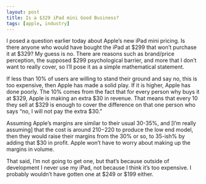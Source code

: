 ```yaml
---
layout: post
title: Is a $329 iPad mini Good Business?
tags: [apple, industry]
---
```


I posed a question earlier today about Apple’s new iPad mini pricing. Is there anyone who would have bought the iPad at $299 that won’t purchase it at $329? My guess is no. There are reasons such as brand/price perception, the supposed $299 psychological barrier, and more that I don’t want to really cover, so I’ll pose it as a simple mathematical statement.

If less than 10% of users are willing to stand their ground and say no, this is too expensive, then Apple has made a solid play. If it is higher, Apple has done poorly. The 10% comes from the fact that for every person why buys it at $329, Apple is making an extra $30 in revenue. That means that every 10 they sell at $329 is enough to cover the difference on that one person who says “no, I will not pay the extra $30.”

Assuming Apple’s margins are similar to their usual 30-35%, and [I’m really assuming] that the cost is around $210-$220 to produce the low end model, then they would raise their margins from the 30% or so, to 35-ish% by adding that $30 in profit. Apple won’t have to worry about making up the margins in volume.

That said, I’m not going to get one, but that’s because outside of development I never use my iPad, not because I think it’s too expensive. I probably wouldn’t have gotten one at $249 or $199 either.
